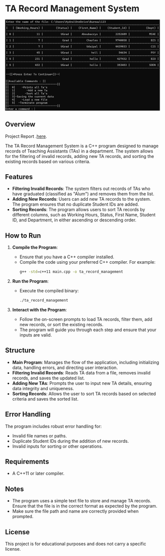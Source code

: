 # TA Record Management System
![Example](https://github.com/Silent0Wings/TA-Record-Management-System/blob/b3a843531c1741573b4235d4d9ca8057fb3d102d/1.png)
## Overview
Project Report .[here](https://github.com/Silent0Wings/TA-Record-Management-System/blob/a5e4376687cc96c13b8f3afed047920d05505c35/Github.pdf).

The TA Record Management System is a C++ program designed to manage records of Teaching Assistants (TAs) in a department. The system allows for the filtering of invalid records, adding new TA records, and sorting the existing records based on various criteria.

## Features

- **Filtering Invalid Records**: The system filters out records of TAs who have graduated (classified as "Alum") and removes them from the list.
- **Adding New Records**: Users can add new TA records to the system. The program ensures that no duplicate Student IDs are added.
- **Sorting Records**: The program allows users to sort TA records by different columns, such as Working Hours, Status, First Name, Student ID, and Department, in either ascending or descending order.

## How to Run

1. **Compile the Program**: 
   - Ensure that you have a C++ compiler installed.
   - Compile the code using your preferred C++ compiler. For example:
     ```bash
     g++ -std=c++11 main.cpp -o ta_record_management
     ```

2. **Run the Program**:
   - Execute the compiled binary:
     ```bash
     ./ta_record_management
     ```

3. **Interact with the Program**:
   - Follow the on-screen prompts to load TA records, filter them, add new records, or sort the existing records.
   - The program will guide you through each step and ensure that your inputs are valid.

## Structure

- **Main Program**: Manages the flow of the application, including initializing data, handling errors, and directing user interaction.
- **Filtering Invalid Records**: Reads TA data from a file, removes invalid records, and saves the updated list.
- **Adding New TAs**: Prompts the user to input new TA details, ensuring data integrity and uniqueness.
- **Sorting Records**: Allows the user to sort TA records based on selected criteria and saves the sorted list.

## Error Handling
The program includes robust error handling for:
- Invalid file names or paths.
- Duplicate Student IDs during the addition of new records.
- Invalid inputs for sorting or other operations.

## Requirements
- A C++11 or later compiler.

## Notes
- The program uses a simple text file to store and manage TA records. Ensure that the file is in the correct format as expected by the program.
- Make sure the file path and name are correctly provided when prompted.

## License
This project is for educational purposes and does not carry a specific license.
